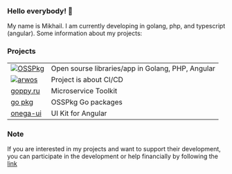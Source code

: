 ### Hello everybody! 👋

My name is Mikhail. I am currently developing in golang, php, and typescript (angular). Some information about my projects:

### Projects
| | |
|---|---|
|[![OSSPkg](https://avatars.githubusercontent.com/u/134978195?s=60&v=4)](https://github.com/osspkg)|Open sourse libraries/app in Golang, PHP, Angular|
|[![arwos](https://avatars.githubusercontent.com/u/65126928?s=30&v=4)](https://github.com/arwos)|Project is about CI/CD|
|[goppy.ru](https://goppy.ru)|Microservice Toolkit|
|[go pkg](https://go.osspkg.com/)|OSSPkg Go packages|
|[onega-ui](https://onega-ui.osspkg.com/)|UI Kit for Angular|



### Note

If you are interested in my projects and want to support their development, you can participate in the development or help financially by following the [link](https://yoomoney.ru/fundraise/dtPKsgCpGG8.230430)
